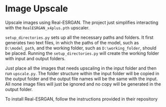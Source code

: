 # Image Upscale
Upscale images using Real-ESRGAN. The project just simplifies interacting with the `RealESRGAN_x4plus.pth` upscaler.

`setup_directories.py` sets up all the necessary paths and folders. It first generates two text files, in which the paths of the model, such as `D:\model_path`, and the working folder, such as `D:\working_folder`, should be placed. Running the `setup_directories.py` will create the working folder with input and output folders.

Just place all the images that needs upscaling in the input folder and then run `upscale.py`. The folder structure within the input folder will be copied in the output folder and the output file names will be the same with the input. All none image files will just be ignored and no copy will be generated in the output folder.

To install Real-ESRGAN, follow the instructions provided in their repository
